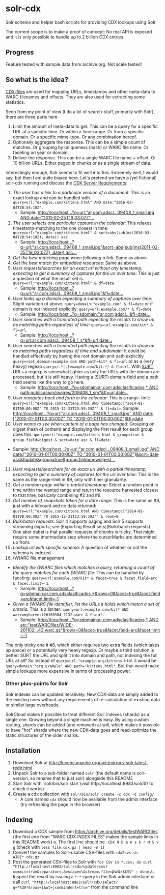 # solr-cdx

Solr schema and helper bash scripts for providing CDX lookups using Solr.

The current scope is to make a proof of concept: No real API is exposed and it is only possible to handle up to 2 billion CDX entries.


## Progress
Feature tested with sample data from archive.org. Not scale tested!


## So what is the idea?
[CDX-files](https://archive.org/web/researcher/cdx_file_format.php) are used for mapping URLs, timestamps and other meta-data to WARC filenames and offsets. They are also used for extracting some statistics.

Seen from my point of view (I do a lot of search-stuff, primarily with Solr), there are three parts here

1. Limit the amount of meta-data to get. This can be a query for a specific URL at a specific time. Or within a time-range. Or from a specific domain. Or a specific mime-type. Or any combination hereof.
2. Optionally aggregate the response. This can be a simple count of matches. Or grouping by uniqueness (hash) or WARC file name. Or faceting on year or domain.
3. Deliver the response. This can be a single WARC file name + offset. Or 10 billion URLs. Either paged in chunks or as a single stream of data.

Interestingly enough, Solr seems to fit well into this. Extremely well, I would say, but then I am quite biased here. Let's pretend we have a (yet fictional) solr-cdx running and discuss the [CDX Server Requirements](https://github.com/iipc/openwayback/wiki/CDX-Server-requirements):

1. _The user has a link to a particular version of a document:_ This is an exact lookup and can be handled with `query=url:"example.com/kittens.html" AND date:"2016-03-04T20:54:10Z"`.
   * Sample: [http://localhost...?q=url:"ar,com,adscl...09408_1_small.jpg AND date:"2011-02-25T19:03:07Z"...](http://localhost:8983/solr/cdx/select?q=url%3A%22ar%2Ccom%2Cadsclasificados%2Caimogasta%29%2Fpublicacion%2Fimages%2F209408_1_small.jpg%22+AND+date%3A%222011-02-25T19%3A03%3A07Z%22&wt=json&indent=true)
2. _The user selects one particular capture in the calendar:_ This relaxes timestamp-matching to the one closest in time: `query=url:"example.com/kittens.html" & sort=abs(sub(ms(2016-03-04T20:54:10Z), date)) asc` 
   * Sample: [http://localhost...?q=url:"ar,com,adscl...09408_1_small.jpg"&sort=abs(sub(ms(2011-02-25T19_03:07Z), date)) asc...](http://localhost:8983/solr/cdx/select?q=url%3A%22ar%2Ccom%2Cadsclasificados%2Caimogasta%29%2Fpublicacion%2Fimages%2F209408_1_small.jpg%22&sort=abs%28sub%28ms%282011-02-25T19%3A03%3A07Z%29%2C+date%29%29+asc&wt=json&indent=true)
3. _Get the best matching page when following a link:_ Same as above.
4. _Get the best match for embedded resources:_ Same as above.
5. _User requests/searches for an exact url without any timestamp, expecting to get a summary of captures for the url over time:_ This is just a question of what the result set is. `query=url:"example.com/kittens.html" & df=date`
   * Sample: [http://localhost...?q=url:"ar,com,adscl...09408_1_small.jpg"&fl=date...](http://localhost:8983/solr/cdx/select?q=url%3A%22ar%2Ccom%2Cadsclasificados%2Caimogasta%29%2Fpublicacion%2Fimages%2F209408_1_small.jpg%22&fl=date&wt=json&indent=true)
6. _User looks up a domain expecting a summary of captures over time:_ Slight variation of above. `query=domain:"example.com" & fl=date` or if domain is not indexed explicitly: `query=url:example.com/* & fl=date`.
   * Sample: [http://localhost...?q=sdomain:"ar,com,adscl...&fl=date...](http://localhost:8983/solr/cdx/select?q=sdomain%3A%22ar%2Ccom%2Cadsclasificados%2Caimogasta%22&fl=date&wt=json&indent=true)
7. _User searches with a truncated path expecting the results to show up as matching paths regardless of time:_ `query=url:example.com/kit* & fl=url`.
   * Sample: [http://localhost...?q=url:ar,com,adscl...09408_1_s*&fl=url,date...](http://localhost:8983/solr/cdx/select?q=url%3Aar%2Ccom%2Cadsclasificados%2Caimogasta%5C%29%2Fpublicacion%2Fimages%2F209408_1_s*&fl=url%2Cdate&wt=json&indent=true)
8. _User searches with a truncated path expecting the results to show up as matching paths regardless of time and subdomain:_ It could be handled effectively by having the root domain and path explicitly `query=root_domain:example.com AND path=kit* & fl=url` or as a (very heavy) regexp `query=/.*[.]example.com/kit.*/ & fl=url`. With [SURT](http://crawler.archive.org/apidocs/org/archive/util/SURT.html) URLs a regexp is somewhat lighter as only the URLs with the domain are processed, but it is still heavy. Having a (SURT) domain-field and a path field seems like the way to go here.
   * Sample: [http://localhost...?q=sdomain:ar,com,adsclasificados,* AND path:publicacion/images/209408_1_sm*&fl=url,date...](http://localhost:8983/solr/cdx/select?q=sdomain%3Aar%2Ccom%2Cadsclasificados%2C*+AND+path%3Apublicacion%2Fimages%2F209408_1_sm*&fl=url,date&wt=json&indent=true)
9. _User navigates back and forth in the calendar:_ This is a range-limit: `query=url:"example.com/kittens.html AND timestamp:["2014-01-01T00:00:00Z" TO 2015-12-31T23:59:59Z"" & fl=date`.
   Sample: [http://localhost...?q=url:"ar,com,adscl...09408_1_small.jpg" AND date:["2010-01-01T00:00:00Z" TO "2010-01-01T00:00:00Z"]&fl=date](http://localhost:8983/solr/cdx/select?q=url%3A%22ar%2Ccom%2Cadsclasificados%2Caimogasta%29%2Fpublicacion%2Fimages%2F209408_1_small.jpg%22+AND+date%3A%5B%222010-01-01T00%3A00%3A00Z%22+TO+%222011-12-31T23%3A59%3A59Z%22%5D&fl=date&wt=json&indent=true)
10. _User wants to see when content of a page has changed:_ Grouping on digest (hash of content) and displaying the first result for each group does this. `query=url:"example.com/kittens.html & group=true & group.field=digest & sort=date asc & fl=date`.
   * Sample: [http://localhost...?q=url:"ar,com,adscl...09408_1_small.jpg" AND date:["2010-01-01T00:00:00Z" TO "2010-01-01T00:00:00Z"]&sort=date asc&fl=date&group=true&group.field=newdigest...](http://localhost:8983/solr/cdx/select?q=url%3A%22ar%2Ccom%2Cadsclasificados%2Caimogasta%29%2Fpublicacion%2Fimages%2F209408_1_small.jpg%22+AND+date%3A%5B%222010-01-01T00%3A00%3A00Z%22+TO+%222011-12-31T23%3A59%3A59Z%22%5D&sort=date+asc&fl=date&wt=json&indent=true&group=true&group.field=newdigest)
11. _User requests/searchers for an exact url with a partial timestamp, expecting to get a summary of captures for the url over time:_ This is the same as the range-limit in #9, only with finer granularity.
12. _Get a random page within a partial timestamp:_ Select a random point in time within the wanted range and return the resource harvested closest to that time, basically combining #2 and #9.
13. _Get number of snapshots taken for a date range:_ This is the same as #9, just with a hitcount and no data returned: `query=url:"example.com/kittens.html AND timestamp:["2014-01-01T00:00:00Z" TO 2015-12-31T23:59:59Z"" & rows=0`.
14. _Bulk/batch requests:_ Solr 4 supports paging and Solr 5 supports streaming exports; see [Exporting Result sets](Bulk/batch requests). One aber dabei is that parallel requests of chunks is tricky. That might require some intermediate step where the cursorMarks are determined up front.
15. _Lookup url with specific schema:_ A question of whether or not the schema is indexed.
16. (W)ARC file management
   * _Identify the (W)ARC files which matches a query, returning a count of the query matches for each (W)ARC file:_ This can be handled by faceting: `query=url:example.com/kit* & facet=true & facet.field=arc & facec.limit=-1`.
      * Sample: [http://localhost...?q=sdomain:ar,com,adsclasificados,*&rows=0&facet=true&facet.field=arc&facet.limit=-1](http://localhost:8983/solr/cdx/select?q=sdomain%3Aar%2Ccom%2Cadsclasificados%2C*&sort=date+asc&rows=0&wt=json&indent=true&facet=true&facet.field=arc&facet.limit=-1)
   * _Given a (W)ARC file identifier, list the URLs it holds which match a set of criteria:_ This is a limiter: `query=url:example.com/kit* AND warc=myharvest20160304_2132.warc & fl=url`.
      * Sample: [http://localhost...?q=sdomain:ar,com,adsclasificados,* AND arc:"testWARCfiles/WIDE-201102...43.warc.gz"&rows=0&facet=true&facet.field=arc&facet.limit=-1](http://localhost:8983/solr/cdx/select?q=sdomain%3Aar%2Ccom%2Cadsclasificados%2C*+AND+arc%3A%22testWARCfiles/WIDE-20110225183219005-04371-13730~crawl301.us.archive.org~9443.warc.gz%22&sort=date+asc&wt=json&indent=true&fl=url)

The only tricky one it #8, which either requires two extra fields (which takes up space) or a potentially very heavy regexp. Or maybe a third solution is better: SURT the URL and split it into domain and path, not indexing the full URL at all? So instead of `query=url:"example.org/kittens.html` it would be `query=domain:"org.example" AND path="kittens.html"`. But that would make simple lookups more expensive in terms of processing power.

### Other plus-points for Solr
Solr indexes can be updated iteratively: New CDX-data are simply added to the existing ones without any requirements of re-calculation of existing data or similar large overheads.

SolrCloud makes it possible to treat different Solr indexes (shards) as a single one. Growing beyond a single machine is easy. By using custom routing, shards can be added (and removed) at will, which makes it possible to have "hot" shards where the new CDX-data goes and read-optimize the static structures of the older shards.


## Installation

1. Download Solr at http://lucene.apache.org/solr/mirrors-solr-latest-redir.html
2. Unpack Solr to a sub-folder named `solr` (the default name is solr-version, so rename that to just solr) alongside this README
3. Start Solr with `solr/bin/solr start (visit http://localhost:8983/solr/#/ to check it works)
4. Create a cdx collection with `solr/bin/solr create -c cdx -d config/`
   * A core named `cdx` should now be available from the admin interface (try refreshing the page in the browser)

## Indexing

1. Download a CDX sample from https://archive.org/details/testWARCfiles (the first one from "WARC CDX INDEX FILES" makes the sample links in this README work)
  a. The first line should be ` CDX N b a m s k r M S V g` (check with `less file.cdx.gz | head -n 1`)
2. Convert the samples to Solr-usable CSV-files with `cdx2cvs.sh WIDE*.cdx.gz`
3. Post the generated CSV-files to Solr with `for CSV in *.csv; do curl "http://localhost:8983/solr/cdx/update/csv?commit=true&separator=,&escape=\&stream.file=`pwd`/$CSV" ; done`
  a. Inspect the result by issuing a `*:*`-query in the Solr admin interface or call `curl "http://localhost:8983/solr/cdx/select?q=*%3A*&rows=1&wt=json&indent=true"` from the command line

